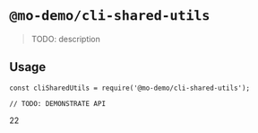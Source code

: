 # `@mo-demo/cli-shared-utils`

> TODO: description

## Usage

```
const cliSharedUtils = require('@mo-demo/cli-shared-utils');

// TODO: DEMONSTRATE API
```

22
